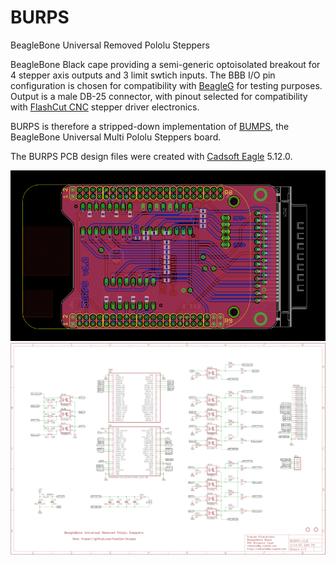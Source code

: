 BURPS
=====

BeagleBone Universal Removed Pololu Steppers

BeagleBone Black cape providing a semi-generic optoisolated breakout for 4
stepper axis outputs and 3 limit swtich inputs. The BBB I/O pin configuration
is chosen for compatibility with [BeagleG] for testing purposes.
Output is a male DB-25 connector, with pinout selected for compatibility with
[FlashCut CNC] stepper driver electronics.

BURPS is therefore a stripped-down implementation of [BUMPS], the
BeagleBone Universal Multi Pololu Steppers board.

The BURPS PCB design files were created with [Cadsoft Eagle] 5.12.0.

![pcb]
![schematic]

[beagleg]: https://github.com/hzeller/beagleg
[flashcut cnc]: http://www.flashcutcnc.com/cnc-controls/stepper-controls-motors
[bumps]: https://github.com/hzeller/bumps
[cadsoft eagle]: http://www.cadsoftusa.com/
[pcb]: https://raw.githubusercontent.com/G-Cipher/BURPS/master/BURPS-v1.0-PCB-850x460.png
[schematic]: https://raw.githubusercontent.com/G-Cipher/BURPS/master/BURPS-v1.0-schematic-2048x1378.png
